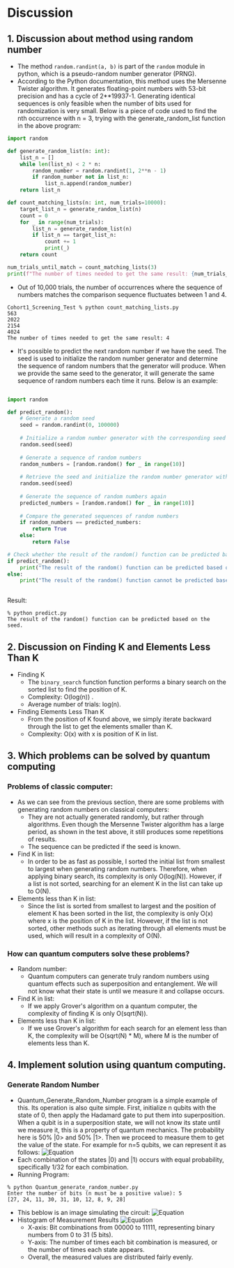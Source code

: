 # Discussion
## 1. Discussion about method using random number
- The method `random.randint(a, b)` is part of the `random` module in python, which is a pseudo-random number generator (PRNG). 
- According to the Python documentation, this method uses the Mersenne Twister algorithm. It generates floating-point numbers with 53-bit precision and has a cycle of 2**19937-1. Generating identical sequences is only feasible when the number of bits used for randomization is very small. Below is a piece of code used to find the nth occurrence with n = 3, trying with the generate_random_list function in the above program:

```python
import random

def generate_random_list(n: int):
    list_n = []
    while len(list_n) < 2 * n:    
        random_number = random.randint(1, 2**n - 1) 
        if random_number not in list_n:
            list_n.append(random_number)
    return list_n

def count_matching_lists(n: int, num_trials=10000):
    target_list_n = generate_random_list(n)
    count = 0
    for _ in range(num_trials):
        list_n = generate_random_list(n)
        if list_n == target_list_n:
            count += 1
            print(_)
    return count

num_trials_until_match = count_matching_lists(3)
print(f"The number of times needed to get the same result: {num_trials_until_match}")
```
- Out of 10,000 trials, the number of occurrences where the sequence of numbers matches the comparison sequence fluctuates between 1 and 4.
```
Cohort1_Screening_Test % python count_matching_lists.py
563
2022
2154
4024
The number of times needed to get the same result: 4
```
- It's possible to predict the next random number if we have the seed. The seed is used to initialize the random number generator and determine the sequence of random numbers that the generator will produce. When we provide the same seed to the generator, it will generate the same sequence of random numbers each time it runs. Below is an example:
```python

import random

def predict_random():
    # Generate a random seed
    seed = random.randint(0, 100000)
    
    # Initialize a random number generator with the corresponding seed
    random.seed(seed)
    
    # Generate a sequence of random numbers
    random_numbers = [random.random() for _ in range(10)]
    
    # Retrieve the seed and initialize the random number generator with the retrieved seed
    random.seed(seed)
    
    # Generate the sequence of random numbers again
    predicted_numbers = [random.random() for _ in range(10)]
    
    # Compare the generated sequences of random numbers
    if random_numbers == predicted_numbers:
        return True
    else:
        return False

# Check whether the result of the random() function can be predicted based on the seed
if predict_random():
    print("The result of the random() function can be predicted based on the seed.")
else:
    print("The result of the random() function cannot be predicted based on the seed.")
  
  ```
Result:
```
% python predict.py
The result of the random() function can be predicted based on the seed.
```
## 2. Discussion on Finding K and Elements Less Than K
- Finding K
    + The `binary_search` function function performs a binary search on the sorted list to find the position of K.
    + Complexity: O(log(n)) .
    + Average number of trials: log(n).
- Finding Elements Less Than K
    + From the position of K found above, we simply iterate backward through the list to get the elements smaller than K.
    + Complexity: O(x) with x is position of K in list.
## 3. Which problems can be solved by quantum computing

### Problems of classic computer:
- As we can see from the previous section, there are some problems with generating random numbers on classical computers:
    + They are not actually generated randomly, but rather through algorithms. Even though the Mersenne Twister algorithm has a large period, as shown in the test above, it still produces some repetitions of results.
    + The sequence can be predicted if the seed is known.
- Find K in list:
    + In order to be as fast as possible, I sorted the initial list from smallest to largest when generating random numbers. Therefore, when applying binary search, its complexity is only O(log(N)). However, if a list is not sorted, searching for an element K in the list can take up to O(N).
- Elements less than K in list:
    + Since the list is sorted from smallest to largest and the position of element K has been sorted in the list, the complexity is only O(x) where x is the position of K in the list. However, if the list is not sorted, other methods such as iterating through all elements must be used, which will result in a complexity of O(N).
### How can quantum computers solve these problems?
- Random number:
    + Quantum computers can generate truly random numbers using quantum effects such as superposition and entanglement. We will not know what their state is until we measure it and collapse occurs.
- Find K in list:
    + If we apply Grover's algorithm on a quantum computer, the complexity of finding K is only O(sqrt(N)).
- Elements less than K in list:
    + If we use Grover's algorithm for each search for an element less than K, the complexity will be O(sqrt(N) * M), where M is the number of elements less than K.
## 4. Implement solution using quantum computing.
### Generate Random Number
- Quantum_Generate_Random_Number program is a simple example of this. Its operation is also quite simple. First, initialize n qubits with the state of 0, then apply the Hadamard gate to put them into superposition. When a qubit is in a superposition state, we will not know its state until we measure it, this is a property of quantum mechanics. The probability here is 50% |0> and 50% |1>. Then we proceed to measure them to get the value of the state. For example for n=5 qubits, we can represent it as follows:
![Equation](https://github.com/shawking2/Cohort1_Screening_Test/blob/main/image/Img_hm.png)
- Each combination of the states |0⟩ and |1⟩ occurs with equal probability, specifically 1/32 for each combination.
- Running Program:
```
% python Quantum_generate_random_number.py 
Enter the number of bits (n must be a positive value): 5
[27, 24, 11, 30, 31, 10, 12, 8, 9, 28]
```
- This beblow is an image simulating the circuit:
![Equation](https://github.com/shawking2/Cohort1_Screening_Test/blob/main/image/Img1.png)
- Histogram of Measurement Results
![Equation](https://github.com/shawking2/Cohort1_Screening_Test/blob/main/image/Img2.png)
    + X-axis: Bit combinations from 00000 to 11111, representing binary numbers from 0 to 31 (5 bits).
    + Y-axis: The number of times each bit combination is measured, or the number of times each state appears.
    + Overall, the measured values are distributed fairly evenly.
